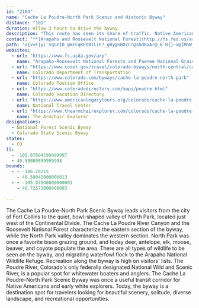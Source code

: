 ```yaml
---
id: "2104"
name: "Cache La Poudre-North Park Scenic and Historic Byway"
distance: "101"
duration: Allow 3 hours to drive the byway.
description: "This route has seen its share of traffic. Native Americans used this river canyon as a transit corridor, and trappers, miners and loggers passed through in the 1800s."
contact: "**[Arapaho and Roosevelt National Forest](http://fs.fed.us/arnf)**  \r\n 970-295-6600  \r\n 970-295-6794  \r\n\r\n**Canyon Lakes Ranger District**  \r\n 970-295-6700  \r\n 970-295-6796 TDD  \r\n\r\n"
path: "o{vvF|yi`SqGY}D_@mECqKEOBILiF?_gBy@sBXcCr@sDdBaAr@_B`B{]~a@{MnW_AvB_AlDg@hFOdJYv~AeFx@mC`AmB|@mAz@oCpCu@h@oLhPwLrM}MfNeBrB}BbD}IxOwH`MwCfGmAhDw@xCkJna@{GpW_BlE_B~CgBhCsB`CyBpBgCdB_Bt@yIvCkVzGgF~BkDnCwB~BmBpCyBtE}A~Eu@rDw@tHK~DBbGX~Dd@~Dd@zB~@pDjClG~AlC`MbQ|BxDhBnEfErNBl@|Ir[nAlFb@jCTpCHvCIdDc@xDiB`H_AdBsCxDsTvRiCxAcDpAqF|A_Bp@mEtCsC|CcAxAcGpK}BrDiApAcBxAJd@gIfaAUdE?dh@DrC|Dfj@HbEUjCgBrH_@fCu@`a@i@~Bo@bAy@t@}@j@aI~CiEzAcCj@aCrA}HlFk@l@m@bAYbAA~AT~Ab@bAx@l@lDrA`CtAfAjA^fAHjAClAUrB]jA_BjDiFdKm@~@yAbAcBXeAI_A[wDwCcBs@_Cg@_b@AaJ_AsA@oAb@sAtA_@x@}BtHs@|Ao@n@y@d@yAP}@E{@Ys@e@k@o@a@_AqByGy@mAmAc@yAMs@@u@TWRc@t@}@jDGzAh@dCBx@O|@Yr@iClCaLtH}CdAaCEe@Fo@\\wDrCeBlCcBxDUdA[`DM`@o@lAcAbA{GzEk@v@Sl@BtA~@dG`@nBt@|A~ChDx@pAj@~BrAfHl@~@j@Rl@?x@SjB_Ar@K~N|@vEKn@f@`@xASvBiG`YE~@DbC|AvFNhBBfBIlCO`A_@|@g@n@{@v@sAl@u@Hu@KqAe@mIyDq@Qq@Ak@Lg@d@]p@Kz@?`BhAlElFz[Fr@@dDOtBaDnP{@pAyBnBy@|A_@tAsA~HQxCFzA^bARLXEd@S|AwA|Ay@l@BvBrAbA`Ah@p@f@~AR|AHdBBjDZ~FvA|P^lAdArAxAj@n@?n@KfAe@fGsE~@[j@KjADdA^TNlA~B`@pB\\rJX`CD~@I~@eAnEC~AXxAfCjCn@zAJx@?pAGn@k@lB{AnCSfABr@`@fAp@b@pI`BdAx@l@dAv@nE|@pCXrEe@vOSlCe@lCwDjLUtCKjESnB}DnUO`Dd@rII`FyBnZi@bFe@dBmB`Fy@vAo@n@sAh@gI`BkAj@m@f@y@rAmB`FUjAIjA?lAHjA^lB^~@hB`Cb@z@XbAd@zEBjAIlB_@lBcA~CO`AC~AN|@r@fAfClBz@fApHnOn@jCHtBCnAeA`JKnA?rAJvA|DxVh@lBrCbItAzEr@`Eh@lFNtIHbZUrBsAxFOdB@hBRlBXbAtCrGlAlDb@fDCtD_@dC}@`E{@zBmChDeBtAmAv@}@TqANmAE_@WyAyAwBaDa@Qe@As@`@Yj@OlBDlJSdBKZo@fA]PuBPaBf@iAjCEtB^`Bb@|@rDnCbAdBd@b@|@Xp@?hBi@zF}BjIqG~@Kr@BhF`CbD~B|B~BlBbEvFdGt@vAZ`BFdA?fAOfAiB~HaD`Ke@lCOxDTtAb@j@dCxAfE~@bAdA^xA@fAiAzLLdFUhEYpB_AbESxB?rAJpAfArDTnBRtONpBp@xGF`COxEO`C{CtQGlBNdAX~@d@r@bDrCbA^n@?hA]hGuCl@QhAPxAdA|@z@n@jAd@xBt@`CFjAYtEF~@\\v@d@l@lAp@nD`AlFtBp@xBnArBNhAIlA[l@i@V}ATo@\\wArAg@r@{AlEgAzB]bA_@~DO`E@fANfA\\~@xA|Cx@nDxAzCvBfGP|@Er@yA~Bi@RmHYi@xA}AfBo@tE_BpDc@V}@LqB@mAl@s@dAUx@i@lEU|@i@l@o@Vw@Eq@YuFyDeASsDWmGqAmBu@iAw@sAg@sFmAiAs@yBcDgAu@uASwAZePfJoAdAiA~A}IbRc@pA{A`GmAzCmA`CiApAk@~@cA~CYhA?vBXlAN^lMpUx@xBVxA@lAEhA_@hDEbAF|@\\rCRv@Zl@h@l@r@XjABlESlDe@rAm@~FyDxBeAz@MbBRhA?l@KdA_@jBkAjCcEn@_@r@@n@Xn@h@j@r@f@~@nAtDVjAx@zGVlAfExHn@~@rBfBvFrCjAfA|BpC\\t@JbBE`A_@~Ao@tAyA|AiAx@iCrAgAxAaDfKeCpLOrB?hBh@tI`@lCtFdSbB~D`AjAfAz@nAn@xBZ`Uq@~AT|At@`B|AbAnAl@jBdAlHXtIIdBa@zAeApB_BtAsB\\uEQ}AXsBpAgJtH}CjBcDfA}IrB{FdB{CrAkFrDaCnAkCh@kDT{Ah@yA~@cCfC}@fB_AxCg@lBUlBBfARbAd@r@zAlA`EfBn@d@b@v@H`AOxAi@pAqChBeCpCs@rAYlBUlLU`GaAxF_BfGu@`FDxBXzBRpAz@xClA`CzB~AbA~@f@xANlB@bPKxBg@lBiCxF[lBEfA?pBr@xHGfBO~@a@l@gExCgCfCcFzHgCxC_@x@UjBcCla@i@zQUlCwEbWqGre@sB|JiF`RWzBKdIeAhPClCH~EStL_Ab[?`CXbG}Bh_@E~CHlAt@hE|BfT?dC[hG@vAlAdOj@zJLhAlA|DZbBdApOh@dF|A|IxB|ZEpBSfD?pAd@hJLfHIzE_@dI@rA\\fGXxBvAlGZlC`A~SAhPOjKg@tIFfLS`JY~Bu@|Cs@pByB`EM\\K`Al@`K?~CSbDm@bDq@nBy@jBiAxAkFfF_A~AoAlDSrAOrB?xEUzCwGzWYlBIrGhAbPlBvMd@xJXdB|BnIZzCGpC@~A|@bIPj@v@xKnA|J@dBGfHPrGKfCy@hJE|AIvD?|DNxDNtAb@xBt@pBlBlEdArAbCfBl@r@^~@`@lBBvBm@zHa@lB}BxGe@nCCxCRrBt@jGb@`Bx@jAn@`@x@VzIzAx@Xn@j@`@`ARdABfAIfFUfEc@bEs@`EeBlH}@lC_E|G]~@KbA?`@ZfC|Fb[HdAIrAQz@qHzRo@dCwEzTy@bJ_@fCy@pDwDpKm@|BkDdSeMtl@yAjEsAfCsb@rs@}ClE_G`HsAlBiArCg@zBQxAMjCBfCJvApDdRlBrGn@dDPvEM~LHxB`@rBxF`OtHzOTnAb@fHTjAb@`AbArAlFjCnAdAnM|NfErGbHhO~@fAl@d@hAf@nBPz@EbNoB|HYhB@fCd@fExAbDxA~@j@rErD~CzDfClEvD`KbA~At@t@vAbAlKzGn@p@hDpFxBxC`i@vg@xCzDfItOlCxFXhANnALtGFdAR`AdQja@vAxEh@zC`@zF`AtTM~BQlAcClIm@lEUvOH~Bj@~ClA~BzAxAhOnLtP`MfBt@lBPv@EzCqArASxAHtAXv@ZnAr@~@nA|EhJbBfCbBdAt@Px@C`FsA~ViKfF}ClDmCrAm@~AMbADvG`BlABzAy@pDqC~Ag@vIcAbABlFn@bACzAw@xS{PfAq@j@OvAKrBXbA\\lGnCrAx@xBfBnCfD~N~TtPbNpClB~PnH~A\\|Df@vCr@dc@`RxB^pEDjAZv@dAT~@DfBClEHdAf@dC^r@|EhFr@xAVdARhABhAO`H?dAFdAR~@^x@hLbP~BlDt@x@|Ax@bDjAzBtArFxFr@d@lB^lEMz@FnA`@bB|AhA^hAFbDKn@Jn@^h@v@lBrFNZhCxCrBrFbAlBtAdBn@f@lA~@bFjCvBrBdBtCx@`B|AjEhAzBdApAnBvAzCfA~AJxCUfGaArCExBJvDj@jCx@zAr@tCnBbKlKhFfGvBpDhElIdBhCpBvBfI|JtB|BzDtB|AjAlBlCzB~ErA|AhM|IjCrApDh@nDOjGs@rDBbBVnCp@bBn@|BrAjChCzAfBnAxBbA`CrAjE~@zF~@lH^lBr@jBt@tAtA`BlB|ArGzCdDpBzK`KxDdBhBf@zKnArBb@|@^~EtCbBp@h@JdJFzI`BbIbArD~@fErB`J|GrCbBbFzBjO~FlB`AvCrBjCrC|@jAxC`FhB~BpB`BxBpAxHdC~InExBr@vG~@vTdAvGf@nBl@hBhAlCtBnA^b@Bh@Kx@e@zAwAjMoN`CsEnAmEpAgBnAgA~GyBpDG`GcAvDmAtAq@b@Gb@?`@RbBlAdAN|BE~@RXX|@fBX~Ch@hOGhILdC`@jDvDxT~@~C\\pBJbMbA~E@tAMdBmAnI_@fFy@|CIx@HnNAhKMrB[~Bq@fCyDzIiBvE_@hBc@xBYpC?zF^fF\\vBv@tCzAdErDtMx@tE^pArC`GbEfGbAzCJjADjAGlASzA_AxCi@jCC~DLnHm@vPEdEh@zLxAvThAlNxEjSlBzJ|AnXFbGkBxPu@hJg@dDyDzQyBjHgDbHqF|JiBfEy@rDOlAGjAg@|UTzGpErj@?dBItBKdA}@~DyWdaAaD|Nu@~EyD~a@g@~CyAlGiC`GoB~CqE|Eqk@vk@aKvMcc@fp@{AfBkD`D_FdDcB~@kK`DcGlAwBPoR?aLl@qEd@wU`E}[vDgDh@eCpAaA~@_B~BkA`Dg@vBUlDErVXll@C`NK`De@fCa@hAo@nAcBpB_CtAqErAkJpBwNlCig@`MqF`@cEB}V_@mCRyC`AuDjCqApBcAtBaH`Q_D`FkCfDyIxJqDzCa_@jXye@|a@{`Bx{@oNjIk@f@mBzByLfT_PbSq@jAs@`B]jAaS~~@s@lBu@~Aqw@~kAwMbTmCzEwBlFaAfE_@xG}@blAIjAe@pBg@fAkP|Uu@xBYpBE`EJ`pAUxB_@~As@nBUb@qAnA{AbA{k@vVcFnCgi@zk@}CvDcAzAq@xAkJfVcBbFsd@diBiD~JmBtE}BlEkRbZmFzHe`A~xAgJ~MaVbXa_@f`@wEdEmHtEiBp@qFrAcBl@yA|@y@r@uQdUqI~KyBbDqk@fmA}FlMy@lCqGdXeApDaB`EoBrDcCzCmWzVyAdAsFnCcBj@}D|@mFLsOMBtIInQ}BC"
websites:
  - url: "https://www.fs.usda.gov/arp"
    name: "Arapaho-Roosevelt National Forests and Pawnee National Grassland"
  - url: "https://www.codot.gov/travel/colorado-byways/north-central/cache-la-poudre"
    name: Colorado Department of Transportation
  - url: "https://www.colorado.com/byways/cache-la-poudre-north-park"
    name: Colorado Tourism Office
  - url: "https://www.coloradodirectory.com/maps/poudre.html"
    name: Colorado Vacation Directory
  - url: "https://www.americanlegacytours.org/colorado/cache-la-poudre-north-park-road-trip/"
    name: National Travel Center
  - url: "https://www.thearmchairexplorer.com/colorado/cache-la-poudre-north-park-scenic-byway.php"
    name: The Armchair Explorer
designations:
  - National Forest Scenic Byway
  - Colorado State Scenic Byway
states:
  - CO
ll:
  - -105.07694199999997
  - 40.59080899999998
bounds:
  - - -106.28215
    - 40.50042000000013
  - - -105.07640800000001
    - 40.72673000000003

---
```


The Cache La Poudre-North Park Scenic Byway leads visitors from the city of Fort Collins to the quiet, bowl-shaped valley of North Park, located just west of the Continental Divide. The Cache La Poudre River Canyon and the Roosevelt National Forest characterize the eastern section of the byway, while the North Park valley dominates the western section. North Park was once a favorite bison grazing ground, and today deer, antelope, elk, moose, beaver, and coyote populate the area. There are all types of wildlife to be seen on the byway, and migrating waterfowl flock to the Arapaho
National Wildlife Refuge. Recreation along the byway is high on visitors' lists. The Poudre River, Colorado's only federally designated National Wild and Scenic River, is a popular spot for whitewater boaters and anglers. The Cache La Poudre-North Park Scenic Byway was once a useful transit corridor for Native
Americans and early white explorers. Today, the byway is a destination spot for travelers looking for beautiful scenery, solitude, diverse landscape, and recreational opportunities.
